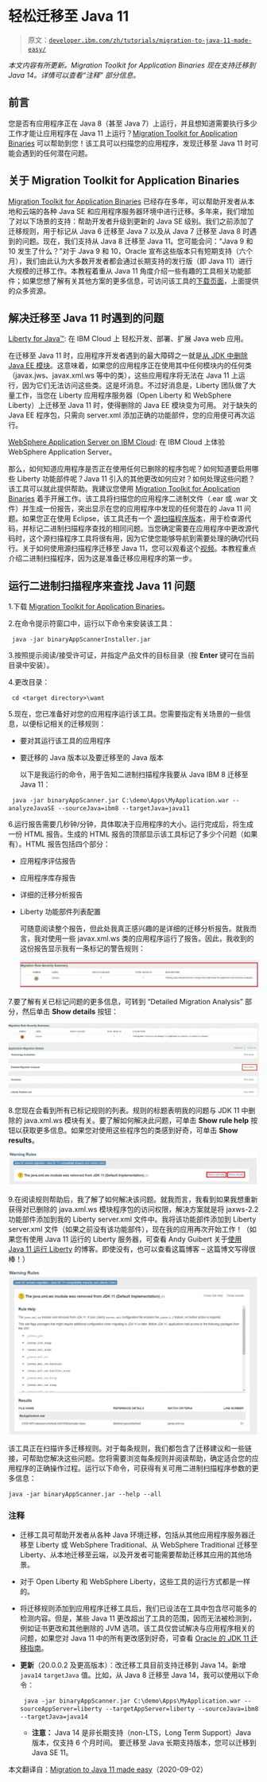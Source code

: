 # 轻松迁移至 Java 11

> 原文：[`developer.ibm.com/zh/tutorials/migration-to-java-11-made-easy/`](https://developer.ibm.com/zh/tutorials/migration-to-java-11-made-easy/)

*本文内容有所更新。Migration Toolkit for Application Binaries 现在支持迁移到 Java 14。详情可以查看“注释” 部分信息。*

## 前言

您是否有应用程序正在 Java 8（甚至 Java 7）上运行，并且想知道需要执行多少工作才能让应用程序在 Java 11 上运行？[Migration Toolkit for Application Binaries](https://developer.ibm.com/wasdev/downloads/#asset/tools-Migration_Toolkit_for_Application_Binaries) 可以帮助到您！该工具可以扫描您的应用程序，发现迁移至 Java 11 时可能会遇到的任何潜在问题。

## 关于 Migration Toolkit for Application Binaries

[Migration Toolkit for Application Binaries](https://developer.ibm.com/wasdev/downloads/#asset/tools-Migration_Toolkit_for_Application_Binaries) 已经存在多年，可以帮助开发者从本地和云端的各种 Java SE 和应用程序服务器环境中进行迁移。多年来，我们增加了对以下场景的支持：帮助开发者升级到更新的 Java SE 级别。我们之前添加了迁移规则，用于标记从 Java 6 迁移至 Java 7 以及从 Java 7 迁移至 Java 8 时遇到的问题。现在，我们支持从 Java 8 迁移至 Java 11。您可能会问：“Java 9 和 10 发生了什么？”对于 Java 9 和 10，Oracle 宣布这些版本只有短期支持（六个月），我们由此认为大多数开发者都会通过长期支持的发行版（即 Java 11）进行大规模的迁移工作。本教程着重从 Java 11 角度介绍一些有趣的工具相关功能部件；如果您想了解有关其他方案的更多信息，可访问该工具的[下载页面](https://developer.ibm.com/wasdev/downloads/#asset/tools-Migration_Toolkit_for_Application_Binaries)，上面提供的众多资源。

## 解决迁移至 Java 11 时遇到的问题

[Liberty for Java™](https://cloud.ibm.com/catalog/starters/liberty-for-java?cm_sp=ibmdev-_-developer-tutorials-_-cloudreg): 在 IBM Cloud 上 轻松开发、部署、扩展 Java web 应用。

在迁移至 Java 11 时，应用程序开发者遇到的最大障碍之一就是[从 JDK 中删除 Java EE 模块](https://openjdk.java.net/jeps/320)。这意味着，如果您的应用程序正在使用其中任何模块内的任何类（javax.jws、javax.xml.ws 等中的类），这些应用程序将无法在 Java 11 上运行，因为它们无法访问这些类。这是坏消息。不过好消息是，Liberty 团队做了大量工作，当您在 Liberty 应用程序服务器（Open Liberty 和 WebSphere Liberty）上迁移至 Java 11 时，使得删除的 Java EE 模块变为可用。 对于缺失的 Java EE 程序包，只需向 server.xml 添加正确的功能部件，您的应用便可再次运行。

[WebSphere Application Server on IBM Cloud](https://cloud.ibm.com/catalog/services/websphere-application-server?cm_sp=ibmdev-_-developer-tutorials-_-cloudreg): 在 IBM Cloud 上体验 WebSphere Application Server。

那么，如何知道应用程序是否正在使用任何已删除的程序包呢？如何知道要启用哪些 Liberty 功能部件呢？Java 11 引入的其他更改如何应对？如何处理这些问题？该工具可以就此提供帮助。我建议您使用 [Migration Toolkit for Application Binaries](https://developer.ibm.com/wasdev/downloads/#asset/tools-Migration_Toolkit_for_Application_Binaries) 着手开展工作。该工具将扫描您的应用程序二进制文件（.ear 或 .war 文件）并生成一份报告，突出显示在您的应用程序中发现的任何潜在的 Java 11 问题。如果您正在使用 Eclipse，该工具还有一个 [源扫描程序版本](https://developer.ibm.com/wasdev/downloads/#asset/tools-WebSphere_Application_Server_Migration_Toolkit)，用于检查源代码，并标记二进制扫描程序查找的相同问题。当您确定需要在应用程序中更改源代码时，这个源扫描程序工具将很有用，因为它使您能够导航到需要处理的确切代码行。关于如何使用源扫描程序迁移至 Java 11，您可以观看这个[视频](https://youtu.be/m-l9eu4AAq4)。本教程重点介绍二进制扫描程序，因为这是准备迁移应用程序的第一步。

## 运行二进制扫描程序来查找 Java 11 问题

1.下载 [Migration Toolkit for Application Binaries](https://developer.ibm.com/wasdev/downloads/#asset/tools-Migration_Toolkit_for_Application_Binaries)。

2.在命令提示符窗口中，运行以下命令来安装该工具：

```
 java -jar binaryAppScannerInstaller.jar 
```

3.按照提示阅读/接受许可证，并指定产品文件的目标目录（按 **Enter** 键可在当前目录中安装）。

4.更改目录：

```
 cd <target directory>\wamt 
```

5.现在，您已准备好对您的应用程序运行该工具。您需要指定有关场景的一些信息，以便标记相关的迁移规则：

*   要对其运行该工具的应用程序
*   要迁移的 Java 版本以及要迁移至的 Java 版本

    以下是我运行的命令，用于告知二进制扫描程序我要从 Java IBM 8 迁移至 Java 11：

```
 java -jar binaryAppScanner.jar C:\demo\Apps\MyApplication.war --analyzeJavaSE --sourceJava=ibm8 --targetJava=java11 
```

6.运行报告需要几秒钟/分钟，具体取决于应用程序的大小。运行完成后，将生成一份 HTML 报告。生成的 HTML 报告的顶部显示该工具标记了多少个问题（如果有）。HTML 报告包括四个部分：

*   应用程序评估报告
*   应用程序库存报告
*   详细的迁移分析报告
*   Liberty 功能部件列表配置

    可随意阅读整个报告，但此处我真正感兴趣的是详细的迁移分析报告。就我而言，我对使用一些 javax.xml.ws 类的应用程序运行了报告。因此，我收到的这份报告显示我有一条标记的警告规则：

    ![迁移分析报告](img/dfe50a6f6d239182d16bdf3cfc9ee5ea.png)

7.要了解有关已标记问题的更多信息，可转到 “Detailed Migration Analysis” 部分，然后单击 **Show details** 按钮：

![标记问题的更多信息](img/a32d97e13d2e3ad079f3b333688b5957.png)

8.您现在会看到所有已标记规则的列表。规则的标题表明我的问题与 JDK 11 中删除的 java.xml.ws 模块有关。要了解如何解决此问题，可单击 **Show rule help** 按钮以获取更多信息。如果您对使用这些程序包的类感到好奇，可单击 **Show results**。

![alt](img/681b6609e84600e37292c8ca323a3496.png)

9.在阅读规则帮助后，我了解了如何解决该问题。就我而言，我看到如果我想重新获得对已删除的 java.xml.ws 模块程序包的访问权限，解决方案就是将 jaxws-2.2 功能部件添加到我的 Liberty server.xml 文件中。我将该功能部件添加到 Liberty server.xml 文件（如果之前没有该功能部件），现在我的应用再次开始工作！（如果您有使用 Java 11 运行的 Liberty 服务器，可查看 Andy Guibert 关于[使用 Java 11 运行 Liberty](https://openliberty.io/blog/2019/02/06/java-11.html) 的博客。即使没有，也可以查看这篇博客 – 这篇博文写得很棒！）

![将 jaxws-2.2 功能部件添加到我的 Liberty server.xml 文件中](img/dba31cc9938b7085065e2183b46f1264.png)

该工具正在扫描许多迁移规则。对于每条规则，我们都包含了迁移建议和一些链接，可帮助您解决这些问题。您将需要浏览每条规则并阅读帮助，确定适合您的应用程序的正确操作过程。运行以下命令，可获得有关可用二进制扫描程序参数的更多信息：

```
java -jar binaryAppScanner.jar --help --all 
```

### 注释

*   迁移工具可帮助开发者从各种 Java 环境迁移，包括从其他应用程序服务器迁移至 Liberty 或 WebSphere Traditional、从 WebSphere Traditional 迁移至 Liberty、从本地迁移至云端，以及开发者可能需要帮助迁移其应用的其他场景。

*   对于 Open Liberty 和 WebSphere Liberty，这些工具的运行方式都是一样的。

*   将迁移规则添加到应用程序迁移工具后，我们已设法在工具中包含尽可能多的检测内容。但是，某些 Java 11 更改超出了工具的范围，因而无法被检测到，例如证书更改和其他删除的 JVM 选项。该工具仅尝试解决与应用程序相关的问题，如果您对 Java 11 中的所有更改感到好奇，可查看 [Oracle 的 JDK 11 迁移指南](https://docs.oracle.com/en/java/javase/11/migrate/index.html#JSMIG-GUID-C25E2B1D-6C24-4403-8540-CFEA875B994A)。

*   **更新**（20.0.0.2 及更高版本）：改迁移工具目前支持迁移到 Java 14。新增 `java14` `targetJava` 值。比如，从 Java 8 迁移至 Java 14，我可以使用以下命令：

    ```
     java -jar binaryAppScanner.jar C:\demo\Apps\MyApplication.war --sourceAppServer=liberty --targetAppServer=liberty --sourceJava=ibm8 --targetJava=java14 
    ```

    *   **注意：** Java 14 是非长期支持（non-LTS，Long Term Support）Java 版本，仅支持 6 个月时间。 要迁移至 Java 长期支持版本，您可以迁移到 Java SE 11。

本文翻译自：[Migration to Java 11 made easy](https://developer.ibm.com/tutorials/migration-to-java-11-made-easy/)（2020-09-02）
